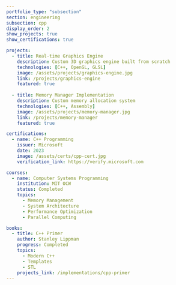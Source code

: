 ```yaml
---
portfolio_type: "subsection"
section: engineering
subsection: cpp
display_order: 2
show_projects: true
show_certifications: true

projects:
  - title: Real-time Graphics Engine
    description: Custom 3D graphics engine built from scratch
    technologies: [C++, OpenGL, GLSL]
    image: /assets/projects/graphics-engine.jpg
    link: /projects/graphics-engine
    featured: true
  
  - title: Memory Manager Implementation
    description: Custom memory allocation system
    technologies: [C++, Assembly]
    image: /assets/projects/memory-manager.jpg
    link: /projects/memory-manager
    featured: true

certifications:
  - name: C++ Programming
    issuer: Microsoft
    date: 2023
    image: /assets/certs/cpp-cert.jpg
    verification_link: https://verify.microsoft.com

courses:
  - name: Computer Systems Programming
    institution: MIT OCW
    status: Completed
    topics:
      - Memory Management
      - System Architecture
      - Performance Optimization
      - Parallel Computing

books:
  - title: C++ Primer
    author: Stanley Lippman
    progress: Completed
    topics:
      - Modern C++
      - Templates
      - STL
    projects_link: /implementations/cpp-primer
---
```

